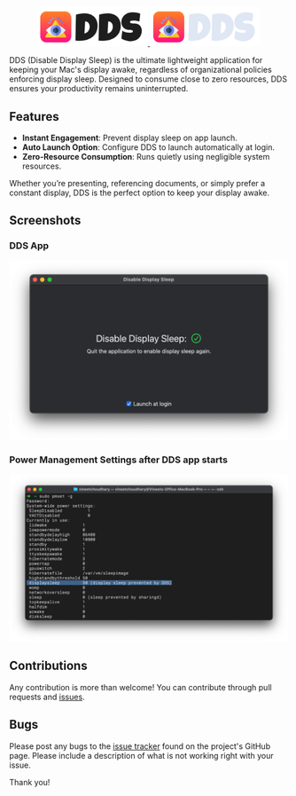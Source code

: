 <p align="center">
  <a href="https://developerinsider.co/#gh-light-mode-only" target="_blank">
    <img src="/Docs/logo/dds-banner-dark.png" alt="DDS" width="200px">
  </a>
  <a href="https://developerinsider.co/#gh-dark-mode-only" target="_blank">
    <img src="/Docs/logo/dds-banner-light.png" alt="DDS" width="200px">
  </a>
</p>
DDS (Disable Display Sleep) is the ultimate lightweight application for keeping your Mac's display awake, regardless of organizational policies enforcing display sleep. Designed to consume close to zero resources, DDS ensures your productivity remains uninterrupted.

## Features
- **Instant Engagement**: Prevent display sleep on app launch.
- **Auto Launch Option**: Configure DDS to launch automatically at login.
- **Zero-Resource Consumption**: Runs quietly using negligible system resources.

Whether you’re presenting, referencing documents, or simply prefer a constant display, DDS is the perfect option to keep your display awake.

## Screenshots
### DDS App
![](/Docs/Screenshots/dds-app.png)

### Power Management Settings after DDS app starts
![](/Docs/Screenshots/pmset.png)

## Contributions
Any contribution is more than welcome! You can contribute through pull requests and [issues](https://github.com/vineetchoudhary/DisableDisplaySleep-macOS/issues).


## Bugs
Please post any bugs to the [issue tracker](https://github.com/vineetchoudhary/DisableDisplaySleep-macOS/issues) found on the project's GitHub page. Please include a description of what is not working right with your issue.

Thank you!